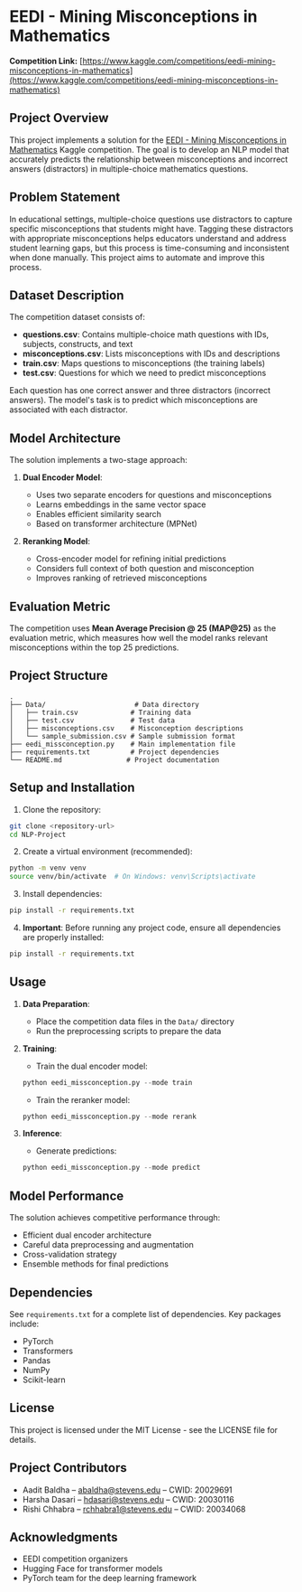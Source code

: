# EEDI - Mining Misconceptions in Mathematics

**Competition Link:** [https://www.kaggle.com/competitions/eedi-mining-misconceptions-in-mathematics](https://www.kaggle.com/competitions/eedi-mining-misconceptions-in-mathematics)

## Project Overview

This project implements a solution for the [EEDI - Mining Misconceptions in Mathematics](https://www.kaggle.com/competitions/eedi-mining-misconceptions-in-mathematics) Kaggle competition. The goal is to develop an NLP model that accurately predicts the relationship between misconceptions and incorrect answers (distractors) in multiple-choice mathematics questions.

## Problem Statement

In educational settings, multiple-choice questions use distractors to capture specific misconceptions that students might have. Tagging these distractors with appropriate misconceptions helps educators understand and address student learning gaps, but this process is time-consuming and inconsistent when done manually. This project aims to automate and improve this process.

## Dataset Description

The competition dataset consists of:

- **questions.csv**: Contains multiple-choice math questions with IDs, subjects, constructs, and text
- **misconceptions.csv**: Lists misconceptions with IDs and descriptions
- **train.csv**: Maps questions to misconceptions (the training labels)
- **test.csv**: Questions for which we need to predict misconceptions

Each question has one correct answer and three distractors (incorrect answers). The model's task is to predict which misconceptions are associated with each distractor.

## Model Architecture

The solution implements a two-stage approach:

1. **Dual Encoder Model**:
   - Uses two separate encoders for questions and misconceptions
   - Learns embeddings in the same vector space
   - Enables efficient similarity search
   - Based on transformer architecture (MPNet)

2. **Reranking Model**:
   - Cross-encoder model for refining initial predictions
   - Considers full context of both question and misconception
   - Improves ranking of retrieved misconceptions

## Evaluation Metric

The competition uses **Mean Average Precision @ 25 (MAP@25)** as the evaluation metric, which measures how well the model ranks relevant misconceptions within the top 25 predictions.

## Project Structure

```
.
├── Data/                      # Data directory
│   ├── train.csv             # Training data
│   ├── test.csv              # Test data
│   ├── misconceptions.csv    # Misconception descriptions
│   └── sample_submission.csv # Sample submission format
├── eedi_missconception.py    # Main implementation file
├── requirements.txt          # Project dependencies
└── README.md                # Project documentation
```

## Setup and Installation

1. Clone the repository:
```bash
git clone <repository-url>
cd NLP-Project
```

2. Create a virtual environment (recommended):
```bash
python -m venv venv
source venv/bin/activate  # On Windows: venv\Scripts\activate
```

3. Install dependencies:
```bash
pip install -r requirements.txt
```

4. **Important**: Before running any project code, ensure all dependencies are properly installed:
```bash
pip install -r requirements.txt
```

## Usage

1. **Data Preparation**:
   - Place the competition data files in the `Data/` directory
   - Run the preprocessing scripts to prepare the data

2. **Training**:
   - Train the dual encoder model:
   ```python
   python eedi_missconception.py --mode train
   ```
   - Train the reranker model:
   ```python
   python eedi_missconception.py --mode rerank
   ```

3. **Inference**:
   - Generate predictions:
   ```python
   python eedi_missconception.py --mode predict
   ```

## Model Performance

The solution achieves competitive performance through:
- Efficient dual encoder architecture
- Careful data preprocessing and augmentation
- Cross-validation strategy
- Ensemble methods for final predictions

## Dependencies

See `requirements.txt` for a complete list of dependencies. Key packages include:
- PyTorch
- Transformers
- Pandas
- NumPy
- Scikit-learn

## License

This project is licensed under the MIT License - see the LICENSE file for details.

## Project Contributors

- Aadit Baldha – abaldha@stevens.edu – CWID: 20029691
- Harsha Dasari – hdasari@stevens.edu – CWID: 20030116
- Rishi Chhabra – rchhabra1@stevens.edu – CWID: 20034068

## Acknowledgments

- EEDI competition organizers
- Hugging Face for transformer models
- PyTorch team for the deep learning framework